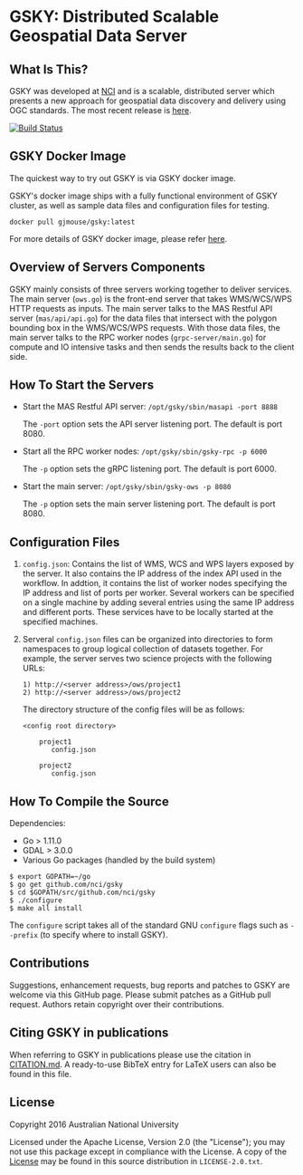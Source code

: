GSKY: Distributed Scalable Geospatial Data Server
=================================================

What Is This?
-------------

GSKY was developed at [NCI](http://nci.org.au) and is a scalable,
distributed server which presents a new approach for geospatial data
discovery and delivery using OGC standards. The most recent release is
[here](https://github.com/nci/gsky/releases).

[![Build Status](https://travis-ci.org/nci/gsky.svg?branch=master)](https://travis-ci.org/nci/gsky)

GSKY Docker Image
-----------------

The quickest way to try out GSKY is via GSKY docker image.

GSKY's docker image ships with a fully functional environment of GSKY cluster,
as well as sample data files and configuration files for testing.

```
docker pull gjmouse/gsky:latest
```

For more details of GSKY docker image, please refer [here](docker/README.md).

Overview of Servers Components
------------------------------

GSKY mainly consists of three servers working together to deliver services. The main server (`ows.go`) is the front-end server that takes WMS/WCS/WPS HTTP requests as inputs. The main server talks to the MAS Restful API server (`mas/api/api.go`) for the data files that intersect with the polygon bounding box in the WMS/WCS/WPS requests. With those data files, the main server talks to the RPC worker nodes (`grpc-server/main.go`) for compute and IO intensive tasks and then sends the results back to the client side.

How To Start the Servers
------------------------

- Start the MAS Restful API server: `/opt/gsky/sbin/masapi -port 8888`

	The `-port` option sets the API server listening port. The default is port 8080.

- Start all the RPC worker nodes: `/opt/gsky/sbin/gsky-rpc -p 6000`

	The `-p` option sets the gRPC listening port. The default is port 6000.

- Start the main server: `/opt/gsky/sbin/gsky-ows -p 8080`

	The `-p` option sets the main server listening port. The default is port 8080.

Configuration Files
-------------------

1. `config.json`: Contains the list of WMS, WCS and WPS layers exposed by
   the server. It also contains the IP address of the index API used
   in the workflow. In addtion, it contains the list of worker nodes 
   specifying the IP address and list of ports per worker. Several workers 
   can be specified on a single machine by adding several entries using 
   the same IP address and different ports. These services have to be
   locally started at the specified machines.

2. Serveral `config.json` files can be organized into directories to form
   namespaces to group logical collection of datasets together.
   For example, the server serves two science projects with the following
   URLs:

   ```
   1) http://<server address>/ows/project1
   2) http://<server address>/ows/project2
   ```

   The directory structure of the config files will be as follows:

   ```
   <config root directory>

       project1
          config.json

       project2
          config.json
   ```

How To Compile the Source
-------------------------

Dependencies:

+ Go > 1.11.0
+ GDAL > 3.0.0
+ Various Go packages (handled by the build system)

```console
$ export GOPATH=~/go
$ go get github.com/nci/gsky
$ cd $GOPATH/src/github.com/nci/gsky
$ ./configure
$ make all install
```

The `configure` script takes all of the standard GNU `configure` flags
such as `--prefix` (to specify where to install GSKY).

Contributions
-------------

Suggestions, enhancement requests, bug reports and patches to GSKY are
welcome via this GitHub page. Please submit patches as a GitHub pull
request. Authors retain copyright over their contributions.

Citing GSKY in publications
---------------------------

When referring to GSKY in publications please use the citation in
[CITATION.md](CITATION.md).  A ready-to-use BibTeX entry for LaTeX
users can also be found in this file.

License
-------

Copyright 2016 Australian National University

Licensed under the Apache License, Version 2.0 (the "License"); you
may not use this package except in compliance with the License.  A
copy of the [License](http://www.apache.org/licenses/LICENSE-2.0) may
be found in this source distribution in `LICENSE-2.0.txt`.
